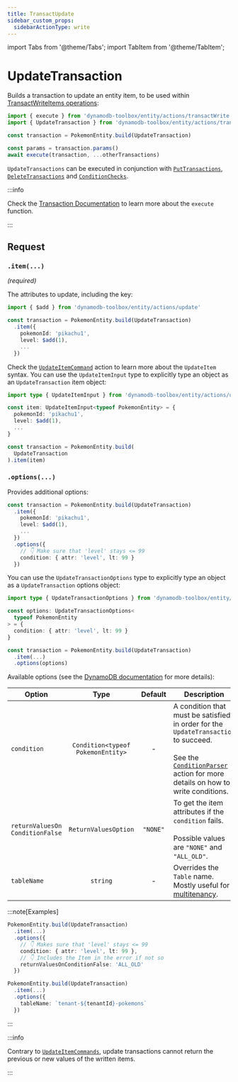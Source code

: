 ```yaml
---
title: TransactUpdate
sidebar_custom_props:
  sidebarActionType: write
---
```


import Tabs from '@theme/Tabs';
import TabItem from '@theme/TabItem';

# UpdateTransaction

Builds a transaction to update an entity item, to be used within [TransactWriteItems operations](https://docs.aws.amazon.com/amazondynamodb/latest/APIReference/API_TransactWriteItems.html):

```ts
import { execute } from 'dynamodb-toolbox/entity/actions/transactWrite'
import { UpdateTransaction } from 'dynamodb-toolbox/entity/actions/transactUpdate'

const transaction = PokemonEntity.build(UpdateTransaction)

const params = transaction.params()
await execute(transaction, ...otherTransactions)
```

`UpdateTransactions` can be executed in conjunction with [`PutTransactions`](../12-transact-put/index.md), [`DeleteTransactions`](../14-transact-delete/index.md) and [`ConditionChecks`](../15-condition-check/index.md).

:::info

Check the [Transaction Documentation](../10-transactions/index.md#transactwrite) to learn more about the `execute` function.

:::

## Request

### `.item(...)`

<p style={{ marginTop: '-15px' }}><i>(required)</i></p>

The attributes to update, including the key:

```ts
import { $add } from 'dynamodb-toolbox/entity/actions/update'

const transaction = PokemonEntity.build(UpdateTransaction)
  .item({
    pokemonId: 'pikachu1',
    level: $add(1),
    ...
  })
```

Check the [`UpdateItemCommand`](../3-update-item/index.md) action to learn more about the `UpdateItem` syntax. You can use the `UpdateItemInput` type to explicitly type an object as an `UpdateTransaction` item object:

```ts
import type { UpdateItemInput } from 'dynamodb-toolbox/entity/actions/update'

const item: UpdateItemInput<typeof PokemonEntity> = {
  pokemonId: 'pikachu1',
  level: $add(1),
  ...
}

const transaction = PokemonEntity.build(
  UpdateTransaction
).item(item)
```

### `.options(...)`

Provides additional options:

```ts
const transaction = PokemonEntity.build(UpdateTransaction)
  .item({
    pokemonId: 'pikachu1',
    level: $add(1),
    ...
  })
  .options({
    // 👇 Make sure that 'level' stays <= 99
    condition: { attr: 'level', lt: 99 }
  })
```

You can use the `UpdateTransactionOptions` type to explicitly type an object as a `UpdateTransaction` options object:

```ts
import type { UpdateTransactionOptions } from 'dynamodb-toolbox/entity/actions/transactUpdate'

const options: UpdateTransactionOptions<
  typeof PokemonEntity
> = {
  condition: { attr: 'level', lt: 99 }
}

const transaction = PokemonEntity.build(UpdateTransaction)
  .item(...)
  .options(options)
```

Available options (see the [DynamoDB documentation](https://docs.aws.amazon.com/amazondynamodb/latest/APIReference/API_TransactWriteItems.html#API_TransactWriteItems_RequestParameters) for more details):

| Option                                          |               Type                | Default  | Description                                                                                                                                                                                                                      |
| ----------------------------------------------- | :-------------------------------: | :------: | -------------------------------------------------------------------------------------------------------------------------------------------------------------------------------------------------------------------------------- |
| `condition`                                     | `Condition<typeof PokemonEntity>` |    -     | A condition that must be satisfied in order for the `UpdateTransaction` to succeed.<br/><br/>See the [`ConditionParser`](../18-parse-condition/index.md#building-conditions) action for more details on how to write conditions. |
| <code>returnValuesOn<wbr/>ConditionFalse</code> |       `ReturnValuesOption`        | `"NONE"` | To get the item attributes if the `condition` fails.<br/><br/>Possible values are `"NONE"` and `"ALL_OLD"`.                                                                                                                      |
| `tableName`                                     |             `string`              |    -     | Overrides the `Table` name. Mostly useful for [multitenancy](https://en.wikipedia.org/wiki/Multitenancy).                                                                                                                        |

:::note[Examples]

<Tabs>
<TabItem value="condition" label="Conditional write">

```ts
PokemonEntity.build(UpdateTransaction)
  .item(...)
  .options({
    // 👇 Makes sure that 'level' stays <= 99
    condition: { attr: 'level', lt: 99 },
    // 👇 Includes the Item in the error if not so
    returnValuesOnConditionFalse: 'ALL_OLD'
  })
```

</TabItem>
<TabItem value="multitenant" label="Multitenant">

```ts
PokemonEntity.build(UpdateTransaction)
  .item(...)
  .options({
    tableName: `tenant-${tenantId}-pokemons`
  })
```

</TabItem>
</Tabs>

:::

:::info

Contrary to [`UpdateItemCommands`](../3-update-item/index.md), update transactions cannot return the previous or new values of the written items.

:::
